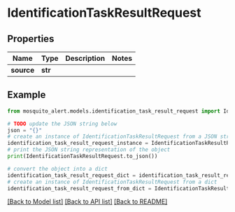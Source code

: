 # IdentificationTaskResultRequest


## Properties

Name | Type | Description | Notes
------------ | ------------- | ------------- | -------------
**source** | **str** |  | 

## Example

```python
from mosquito_alert.models.identification_task_result_request import IdentificationTaskResultRequest

# TODO update the JSON string below
json = "{}"
# create an instance of IdentificationTaskResultRequest from a JSON string
identification_task_result_request_instance = IdentificationTaskResultRequest.from_json(json)
# print the JSON string representation of the object
print(IdentificationTaskResultRequest.to_json())

# convert the object into a dict
identification_task_result_request_dict = identification_task_result_request_instance.to_dict()
# create an instance of IdentificationTaskResultRequest from a dict
identification_task_result_request_from_dict = IdentificationTaskResultRequest.from_dict(identification_task_result_request_dict)
```
[[Back to Model list]](../README.md#documentation-for-models) [[Back to API list]](../README.md#documentation-for-api-endpoints) [[Back to README]](../README.md)


